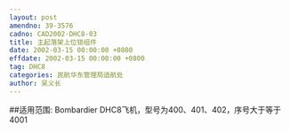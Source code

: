 ```yaml
---
layout: post
amendno: 39-3576
cadno: CAD2002-DHC8-03
title: 主起落架上位锁组件
date: 2002-03-15 00:00:00 +0800
effdate: 2002-03-15 00:00:00 +0800
tag: DHC8
categories: 民航华东管理局适航处
author: 吴义长
---
```


##适用范围:
Bombardier DHC8飞机，型号为400、401、402，序号大于等于4001

